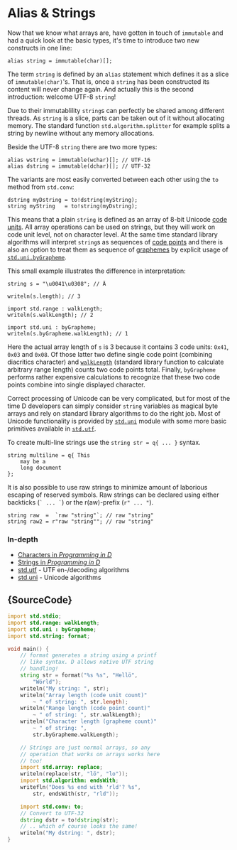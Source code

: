 # Alias & Strings

Now that we know what arrays are, have gotten in touch of `immutable`
and had a quick look at the basic types, it's time to introduce two
new constructs in one line:

    alias string = immutable(char)[];

The term `string` is defined by an `alias` statement which defines it
as a slice of `immutable(char)`'s. That is, once a `string` has been constructed
its content will never change again. And actually this is the second
introduction: welcome UTF-8 `string`!

Due to their immutablility `string`s can perfectly be shared among
different threads. As `string` is a slice, parts can be taken out of it without
allocating memory. The standard function `std.algorithm.splitter`
for example splits a string by newline without any memory allocations.

Beside the UTF-8 `string` there are two more types:

    alias wstring = immutable(wchar)[]; // UTF-16
    alias dstring = immutable(dchar)[]; // UTF-32

The variants are most easily converted between each other using
the `to` method from `std.conv`:

    dstring myDstring = to!dstring(myString);
    string myString   = to!string(myDstring);

This means that a plain `string` is defined as an array of 8-bit Unicode [code
units](http://unicode.org/glossary/#code_unit). All array operations can be
used on strings, but they will work on code unit level, not on character level. At
the same time standard library algorithms will interpret `string`s as sequences
of [code points](http://unicode.org/glossary/#code_point) and there is also an
option to treat them as sequence of
[graphemes](http://unicode.org/glossary/#grapheme) by explicit usage of
[`std.uni.byGrapheme`](https://dlang.org/library/std/uni/by_grapheme.html).

This small example illustrates the difference in interpretation:

    string s = "\u0041\u0308"; // Ä

    writeln(s.length); // 3

    import std.range : walkLength;
    writeln(s.walkLength); // 2

    import std.uni : byGrapheme;
    writeln(s.byGrapheme.walkLength); // 1

Here the actual array length of `s` is 3 because it contains 3 code units:
`0x41`, `0x03` and `0x08`. Of those latter two define single code point
(combining diacritics character) and
[`walkLength`](https://dlang.org/library/std/range/primitives/walk_length.html)
(standard library function to calculate arbitrary range length) counts two code
points total. Finally, `byGrapheme` performs rather expensive calculations
to recognize that these two code points combine into single displayed
character.

Correct processing of Unicode can be very complicated, but for most of the time D
developers can simply consider `string` variables as magical byte arrays and
rely on standard library algorithms to do the right job. Most of Unicode
functionality is provided by
[`std.uni`](https://dlang.org/library/std/uni.html) module with some more basic
primitives available in [`std.utf`](https://dlang.org/library/std/utf.html).

To create multi-line strings use the `string str = q{ ... }` syntax.

    string multiline = q{ This
        may be a
        long document
    };

It is also possible to use raw strings to minimize amount of laborious escaping
of reserved symbols. Raw strings can be declared using either backticks (`` `
... ` ``) or the r(aw)-prefix (`r" ... "`).

    string raw  =  `raw "string"`; // raw "string"
    string raw2 = r"raw "string""; // raw "string"

### In-depth

- [Characters in _Programming in D_](http://ddili.org/ders/d.en/characters.html)
- [Strings in _Programming in D_](http://ddili.org/ders/d.en/strings.html)
- [std.utf](http://dlang.org/phobos/std_utf.html) - UTF en-/decoding algorithms
- [std.uni](http://dlang.org/phobos/std_uni.html) - Unicode algorithms

## {SourceCode}

```d
import std.stdio;
import std.range: walkLength;
import std.uni : byGrapheme;
import std.string: format;

void main() {
    // format generates a string using a printf
    // like syntax. D allows native UTF string
    // handling!
    string str = format("%s %s", "Hellö",
        "Wörld");
    writeln("My string: ", str);
    writeln("Array length (code unit count)"
        ~ " of string: ", str.length);
    writeln("Range length (code point count)"
        ~ " of string: ", str.walkLength);
    writeln("Character length (grapheme count)"
        ~ " of string: ",
        str.byGrapheme.walkLength);

    // Strings are just normal arrays, so any
    // operation that works on arrays works here
    // too!
    import std.array: replace;
    writeln(replace(str, "lö", "lo"));
    import std.algorithm: endsWith;
    writefln("Does %s end with 'rld'? %s",
        str, endsWith(str, "rld"));

    import std.conv: to;
    // Convert to UTF-32
    dstring dstr = to!dstring(str);
    // .. which of course looks the same!
    writeln("My dstring: ", dstr);
}
```
